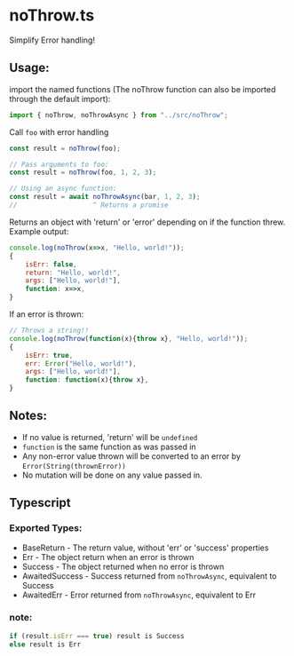 # noThrow.ts

Simplify Error handling!

## Usage:

import the named functions
(The noThrow function can also be imported through the default import):

```javascript
import { noThrow, noThrowAsync } from "../src/noThrow";
```

Call `foo` with error handling

```js
const result = noThrow(foo);

// Pass arguments to foo:
const result = noThrow(foo, 1, 2, 3);

// Using an async function:
const result = await noThrowAsync(bar, 1, 2, 3);
//                   ^ Returns a promise
```

Returns an object with 'return' or 'error' depending on if the function threw.
Example output:

```js
console.log(noThrow(x=>x, "Hello, world!"));
{
    isErr: false,
    return: "Hello, world!",
    args: ["Hello, world!"],
    function: x=>x,
}
```

If an error is thrown:

```js
// Throws a string!!
console.log(noThrow(function(x){throw x}, "Hello, world!"));
{
    isErr: true,
    err: Error("Hello, world!"),
    args: ["Hello, world!"],
    function: function(x){throw x},
}
```

## Notes:

- If no value is returned, 'return' will be `undefined`
- `function` is the same function as was passed in
- Any non-error value thrown will be converted to an error by `Error(String(thrownError))`
- No mutation will be done on any value passed in.

## Typescript

### Exported Types:

- BaseReturn - The return value, without 'err' or 'success' properties
- Err - The object return when an error is thrown
- Success - The object returned when no error is thrown
- AwaitedSuccess - Success returned from `noThrowAsync`, equivalent to Success
- AwaitedErr - Error returned from `noThrowAsync`, equivalent to Err

### note:

```typescript
if (result.isErr === true) result is Success
else result is Err
```
